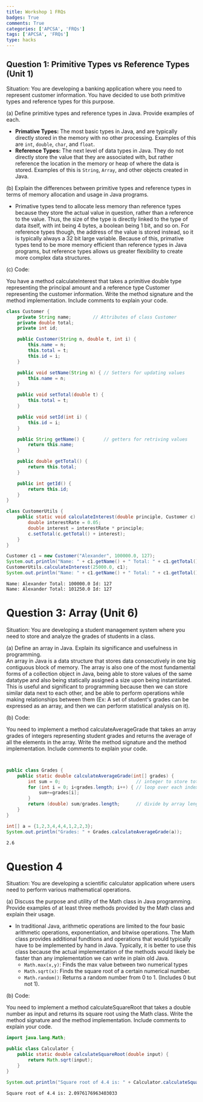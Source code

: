 ```yaml
---
title: Workshop 1 FRQs
badges: True
comments: True
categories: ['APCSA', 'FRQs']
tags: ['APCSA', 'FRQs']
type: hacks
---
```


## Question 1: Primitive Types vs Reference Types (Unit 1)
Situation: You are developing a banking application where you need to represent customer information. You have decided to use both primitive types and reference types for this purpose.

(a) Define primitive types and reference types in Java. Provide examples of each.  
* **Primative Types:** The most basic types in Java, and are typically directly stored in the memory with no other processing. Examples of this are `int`, `double`, `char`, and `float`.    
* **Reference Types:** The next level of data types in Java. They do not directly store the value that they are associated with, but rather reference the location in the memory or heap of where the data is stored. Examples of this is `String`, `Array`, and other objects created in Java.  

(b) Explain the differences between primitive types and reference types in terms of memory allocation and usage in Java programs.  

* Primative types tend to allocate less memory than reference types because they store the actual value in question, rather than a reference to the value. Thus, the size of the type is directly linked to the type of data itself, with int being 4 bytes, a boolean being 1 bit, and so on. For reference types though, the address of the value is stored instead, so it is typically always a 32 bit large variable. Because of this, primative types tend to be more memory efficient than reference types in Java programs, but reference types allows us greater flexibility to create more complex data structures.  

(c) Code:  

You have a method calculateInterest that takes a primitive double type representing the principal amount and a reference type Customer representing the customer information. Write the method signature and the method implementation. Include comments to explain your code.  


```java
class Customer {
    private String name;        // Attributes of class Customer
    private double total;
    private int id;

    public Customer(String n, double t, int i) {
        this.name = n;
        this.total = t;
        this.id = i;
    }

    public void setName(String n) { // Setters for updating values
        this.name = n;
    }

    public void setTotal(double t) {
        this.total = t;
    }

    public void setId(int i) {
        this.id = i;
    }

    public String getName() {       // getters for retriving values
        return this.name;
    }

    public double getTotal() {
        return this.total;
    }

    public int getId() {
        return this.id;
    }
}

class CustomerUtils {
    public static void calculateInterest(double principle, Customer c) {    // static method to calculate the interest and set it to a particular customer, we use static to call it without instantiating an object. Nothing is returned so return type is void.
        double interestRate = 0.05;
        double interest = interestRate * principle;                         // Helper variable to help achieve that
        c.setTotal(c.getTotal() + interest);                                // the interest value is a primative while the Customer variable is a reference type
    }
}

Customer c1 = new Customer("Alexander", 100000.0, 127);
System.out.println("Name: " + c1.getName() + " Total: " + c1.getTotal() + " Id: " + c1.getId());
CustomerUtils.calculateInterest(25000.0, c1);
System.out.println("Name: " + c1.getName() + " Total: " + c1.getTotal() + " Id: " + c1.getId());    // The total has been increased with the interest from the principle.
```

    Name: Alexander Total: 100000.0 Id: 127
    Name: Alexander Total: 101250.0 Id: 127


# Question 3: Array (Unit 6)

Situation: You are developing a student management system where you need to store and analyze the grades of students in a class.  

(a) Define an array in Java. Explain its significance and usefulness in programming.  
An array in Java is a data structure that stores data consecutively in one big contiguous block of memory. The array is also one of the most fundamental forms of a collection object in Java, being able to store values of the same datatype and also being statically assigned a size upon being instantiated. This is useful and significant to programming because then we can store similar data next to each other, and be able to perform operations while making relationships between them (Ex: A set of student's grades can be expressed as an array, and then we can perform statistical analysis on it).  

(b) Code:  

You need to implement a method calculateAverageGrade that takes an array grades of integers representing student grades and returns the average of all the elements in the array. Write the method signature and the method implementation. Include comments to explain your code.  


```java


public class Grades {
    public static double calculateAverageGrade(int[] grades) {
        int sum = 0;                            // integer to store total of array, is initialized with value 0
        for (int i = 0; i<grades.length; i++) { // loop over each index in array to access values and add them to sum
            sum+=grades[i];
        }
        return (double) sum/grades.length;      // divide by array length to get final answer
    }
}

int[] a = {1,2,3,4,4,4,1,2,2,3};
System.out.println("Grades: " + Grades.calculateAverageGrade(a));
```

    2.6


# Question 4
Situation: You are developing a scientific calculator application where users need to perform various mathematical operations.  

(a) Discuss the purpose and utility of the Math class in Java programming. Provide examples of at least three methods provided by the Math class and explain their usage.  
* In traditional Java, arithmetic operations are limited to the four basic arithmetic operations, exponentiation, and bitwise operations. The Math class provides additional fundtions and operations that would typically have to be implemented by hand in Java. Typically, it is better to use this class because the actual implementation of the methods would likely be faster than any implementation we can write in plain old Java. 
    * `Math.max(x,y)`: Finds the max value between two numerical types
    * `Math.sqrt(x)`: Finds the square root of a certain numerical number.
    * `Math.random()`: Returns a random number from 0 to 1. (Includes 0 but not 1).
  
(b) Code:  

You need to implement a method calculateSquareRoot that takes a double number as input and returns its square root using the Math class. Write the method signature and the method implementation. Include comments to explain your code.  


```java
import java.lang.Math;

public class Calculator {
    public static double calculateSquareRoot(double input) {
        return Math.sqrt(input);
    }
}

System.out.println("Square root of 4.4 is: " + Calculator.calculateSquareRoot(4.4));
```

    Square root of 4.4 is: 2.0976176963403033

